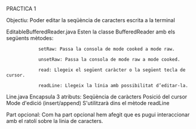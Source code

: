 PRACTICA 1

Objectiu: Poder editar la seqüència de caracters escrita a la terminal  

EditableBufferedReader.java
        Esten la classe BufferedReader amb els següents mètodes: 
         
                setRaw: Passa la consola de mode cooked a mode raw.

                unsetRaw: Passa la consola de mode raw a mode cooked.

                read: Llegeix el següent caràcter o la següent tecla de cursor.

                readLine: Llegeix la línia amb possibilitat d’editar-la.

Line.java
        Encapsula 3 atributs:
                Seqüència de caràcters
                Posició del cursor
                Mode d'edició (insert/append)
                S'utilitzarà dins el mètode readLine

Part opcional: Com ha part opcional hem afegit que es pugui interaccionar amb el ratolí sobre la linia de caracters.


 
